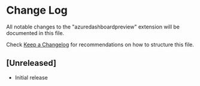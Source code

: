 # Change Log

All notable changes to the "azuredashboardpreview" extension will be documented in this file.

Check [Keep a Changelog](http://keepachangelog.com/) for recommendations on how to structure this file.

## [Unreleased]

- Initial release